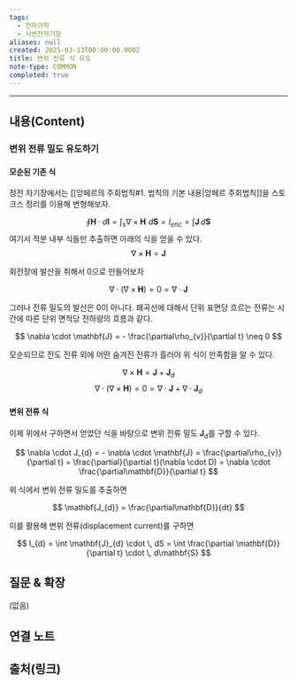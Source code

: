 ```yaml
---
tags:
  - 전자기학
  - 시변전자기장
aliases: null
created: 2025-03-13T00:00:00.000Z
title: 변위 전류 식 유도
note-type: COMMON
completed: true
---
```


---

## 내용(Content)

### 변위 전류 밀도 유도하기


#### 모순된 기존 식

정전 자기장에서는 [[앙페르의 주회법칙#1. 법칙의 기본 내용|앙페르 주회법칙]]을 스토크스 정리를 이용해 변형해보자.

$$
\oint \mathbf{H} \cdot d\mathbf{l} = \int _{s} \nabla \times \mathbf{H} \,\, d\mathbf{S}  = I_{enc} = \int \mathbf{J} \, d\mathbf{S} 
$$
여기서 적분 내부 식들만 추출하면 아래의 식을 얻을 수 있다.
$$
\nabla \times \mathbf{H} = \mathbf{J}
$$

회전장에 발산을 취해서 0으로 만들어보자

$$
\nabla \cdot (\nabla \times \mathbf{H}) = 0 = \nabla \cdot \mathbf{J}
$$

그러나 전류 밀도의 발산은 0이 아니다. 폐곡선에 대해서 단위 표면당 흐르는 전류는 시간에 따른 단위 면적당 전하량의 흐름과 같다.

$$
\nabla \cdot \mathbf{J} =  -  \frac{\partial\rho_{v}}{\partial t} \neq 0
$$

모순되므로 전도 전류 외에 어떤 숨겨진 전류가 흘러야 위 식이 만족함을 알 수 있다.

$$
\nabla \times \mathbf{H} = \mathbf{J} + \mathbf{J}_{d}
$$
$$
\nabla \cdot (\nabla \times \mathbf{H}) = 0 = \nabla \cdot \mathbf{J} + \nabla \cdot \mathbf{J}_{d}
$$

#### 변위 전류 식

이제 위에서 구하면서 얻었던 식을 바탕으로 변위 전류 밀도 $\mathbf{J}_{d}$를 구할 수 있다.


$$
\nabla \cdot J_{d} = - \nabla \cdot \mathbf{J} = \frac{\partial\rho_{v}}{\partial t} = \frac{\partial}{\partial t}(\nabla \cdot D) = \nabla \cdot \frac{\partial\mathbf{D}}{\partial t}
$$

위 식에서 변위 전류 밀도를 추출하면

$$
\mathbf{J_{d}} = \frac{\partial\mathbf{D}}{dt}
$$

이를 활용해 변위 전류(displacement current)를 구하면

$$
I_{d} = \int \mathbf{J}_{d} \cdot \, dS = \int \frac{\partial \mathbf{D}}{\partial t} \cdot \, d\mathbf{S}  
$$



## 질문 & 확장

(없음)

## 연결 노트

## 출처(링크)





